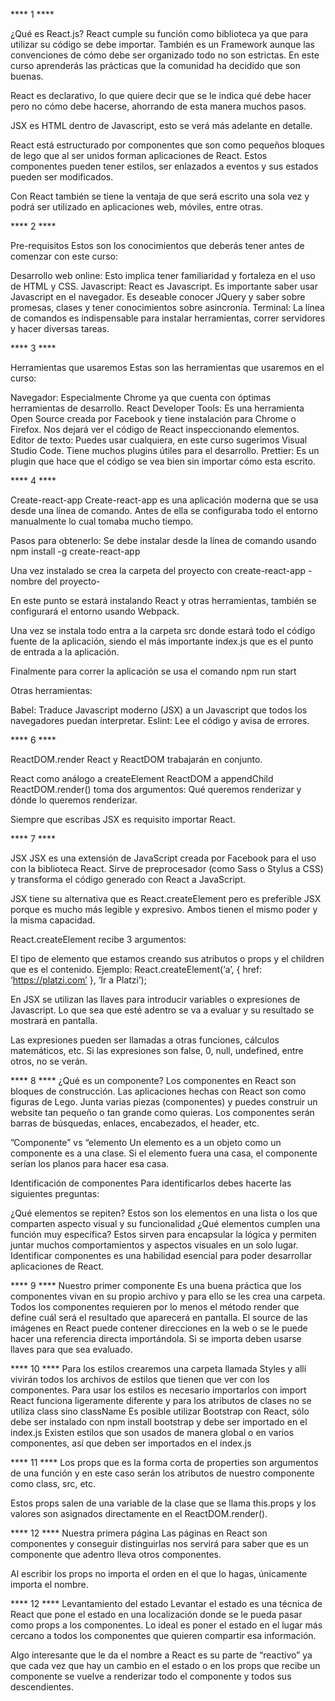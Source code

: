 **** 1 ****

¿Qué es React.js?
React cumple su función como biblioteca ya que para utilizar su código se debe importar. También es un Framework aunque las convenciones de cómo debe ser organizado todo no son estrictas.
En este curso aprenderás las prácticas que la comunidad ha decidido que son buenas.

React es declarativo, lo que quiere decir que se le indica qué debe hacer pero no cómo debe hacerse, ahorrando de esta manera muchos pasos.

JSX es HTML dentro de Javascript, esto se verá más adelante en detalle.

React está estructurado por componentes que son como pequeños bloques de lego que al ser unidos forman aplicaciones de React. Estos componentes pueden tener estilos, ser enlazados a eventos y sus estados pueden ser modificados.

Con React también se tiene la ventaja de que será escrito una sola vez y podrá ser utilizado en aplicaciones web, móviles, entre otras.


**** 2 ****

Pre-requisitos
Estos son los conocimientos que deberás tener antes de comenzar con este curso:

Desarrollo web online: Esto implica tener familiaridad y fortaleza en el uso de HTML y CSS.
Javascript: React es Javascript. Es importante saber usar Javascript en el navegador. Es deseable conocer JQuery y saber sobre promesas, clases y tener conocimientos sobre asincronía.
Terminal: La línea de comandos es indispensable para instalar herramientas, correr servidores y hacer diversas tareas.


**** 3 ****

Herramientas que usaremos
Estas son las herramientas que usaremos en el curso:

Navegador: Especialmente Chrome ya que cuenta con óptimas herramientas de desarrollo.
React Developer Tools: Es una herramienta Open Source creada por Facebook y tiene instalación para Chrome o Firefox. Nos dejará ver el código de React inspeccionando elementos.
Editor de texto: Puedes usar cualquiera, en este curso sugerimos Visual Studio Code. Tiene muchos plugins útiles para el desarrollo.
Prettier: Es un plugin que hace que el código se vea bien sin importar cómo esta escrito.


**** 4 ****

Create-react-app
Create-react-app es una aplicación moderna que se usa desde una línea de comando. Antes de ella se configuraba todo el entorno manualmente lo cual tomaba mucho tiempo.

Pasos para obtenerlo:
Se debe instalar desde la línea de comando usando
npm install -g create-react-app

Una vez instalado se crea la carpeta del proyecto con
create-react-app -nombre del proyecto-

En este punto se estará instalando React y otras herramientas, también se configurará el entorno usando Webpack.

Una vez se instala todo entra a la carpeta src donde estará todo el código fuente de la aplicación, siendo el más importante index.js que es el punto de entrada a la aplicación.

Finalmente para correr la aplicación se usa el comando
npm run start

Otras herramientas:

Babel: Traduce Javascript moderno (JSX) a un Javascript que todos los navegadores puedan interpretar.
Eslint: Lee el código y avisa de errores.


**** 6 ****

ReactDOM.render
React y ReactDOM trabajarán en conjunto.

React como análogo a createElement
ReactDOM a appendChild
ReactDOM.render() toma dos argumentos: Qué queremos renderizar y dónde lo queremos renderizar.

Siempre que escribas JSX es requisito importar React.


**** 7 ****

JSX
JSX es una extensión de JavaScript creada por Facebook para el uso con la biblioteca React. Sirve de preprocesador (como Sass o Stylus a CSS) y transforma el código generado con React a JavaScript.

JSX tiene su alternativa que es React.createElement pero es preferible JSX porque es mucho más legible y expresivo. Ambos tienen el mismo poder y la misma capacidad.

React.createElement recibe 3 argumentos:

El tipo de elemento que estamos creando
sus atributos o props
y el children que es el contenido.
Ejemplo:
React.createElement(‘a’, { href: ‘https://platzi.com’ }, ‘Ir a Platzi’);

En JSX se utilizan las llaves para introducir variables o expresiones de Javascript. Lo que sea que esté adentro se va a evaluar y su resultado se mostrará en pantalla.

Las expresiones pueden ser llamadas a otras funciones, cálculos matemáticos, etc. Si las expresiones son false, 0, null, undefined, entre otros, no se verán.


**** 8 ****
¿Qué es un componente?
Los componentes en React son bloques de construcción.
Las aplicaciones hechas con React son como figuras de Lego. Junta varias piezas (componentes) y puedes construir un website tan pequeño o tan grande como quieras.
Los componentes serán barras de búsquedas, enlaces, encabezados, el header, etc.

”Componente” vs “elemento
Un elemento es a un objeto como un componente es a una clase. Si el elemento fuera una casa, el componente serían los planos para hacer esa casa.

Identificación de componentes
Para identificarlos debes hacerte las siguientes preguntas:

¿Qué elementos se repiten? Estos son los elementos en una lista o los que comparten aspecto visual y su funcionalidad
¿Qué elementos cumplen una función muy específica? Estos sirven para encapsular la lógica y permiten juntar muchos comportamientos y aspectos visuales en un solo lugar.
Identificar componentes es una habilidad esencial para poder desarrollar aplicaciones de React.


**** 9 ****
Nuestro primer componente
Es una buena práctica que los componentes vivan en su propio archivo y para ello se les crea una carpeta.
Todos los componentes requieren por lo menos el método render que define cuál será el resultado que aparecerá en pantalla.
El source de las imágenes en React puede contener direcciones en la web o se le puede hacer una referencia directa importándola. Si se importa deben usarse llaves para que sea evaluado.


**** 10 ****
Para los estilos crearemos una carpeta llamada Styles y allí vivirán todos los archivos de estilos que tienen que ver con los componentes.
Para usar los estilos es necesario importarlos con import
React funciona ligeramente diferente y para los atributos de clases no se utiliza class sino className
Es posible utilizar Bootstrap con React, sólo debe ser instalado con npm install bootstrap y debe ser importado en el index.js
Existen estilos que son usados de manera global o en varios componentes, así que deben ser importados en el index.js


**** 11 ****
Los props que es la forma corta de properties son argumentos de una función y en este caso serán los atributos de nuestro componente como class, src, etc.

Estos props salen de una variable de la clase que se llama this.props y los valores son asignados directamente en el ReactDOM.render().


**** 12 ****
Nuestra primera página
Las páginas en React son componentes y conseguir distinguirlas nos servirá para saber que es un componente que adentro lleva otros componentes.

Al escribir los props no importa el orden en el que lo hagas, únicamente importa el nombre.


**** 12 ****
Levantamiento del estado
Levantar el estado es una técnica de React que pone el estado en una localización donde se le pueda pasar como props a los componentes. Lo ideal es poner el estado en el lugar más cercano a todos los componentes que quieren compartir esa información.

Algo interesante que le da el nombre a React es su parte de “reactivo” ya que cada vez que hay un cambio en el estado o en los props que recibe un componente se vuelve a renderizar todo el componente y todos sus descendientes.

